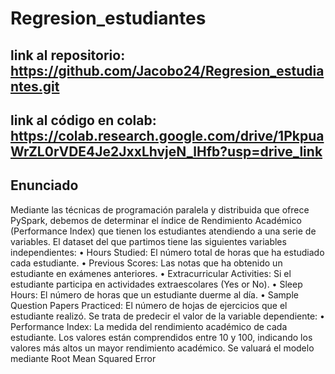 # Regresion_estudiantes

## link al repositorio: https://github.com/Jacobo24/Regresion_estudiantes.git

## link al código en colab: https://colab.research.google.com/drive/1PkpuaWrZL0rVDE4Je2JxxLhvjeN_lHfb?usp=drive_link

## Enunciado
Mediante las técnicas de programación paralela y distribuida que ofrece PySpark, debemos de determinar el 
índice de Rendimiento Académico (Performance Index) que tienen los estudiantes atendiendo a una serie de 
variables.
El dataset del que partimos tiene las siguientes variables independientes:
• Hours Studied: El número total de horas que ha estudiado cada estudiante.
• Previous Scores: Las notas que ha obtenido un estudiante en exámenes anteriores.
• Extracurricular Activities: Si el estudiante participa en actividades extraescolares (Yes or No).
• Sleep Hours: El número de horas que un estudiante duerme al día.
• Sample Question Papers Practiced: El número de hojas de ejercicios que el estudiante realizó.
Se trata de predecir el valor de la variable dependiente:
• Performance Index: La medida del rendimiento académico de cada estudiante. Los valores están 
comprendidos entre 10 y 100, indicando los valores más altos un mayor rendimiento académico.
Se valuará el modelo mediante Root Mean Squared Error
